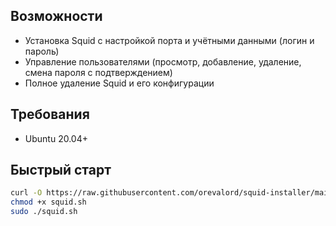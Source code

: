 ## Возможности
- Установка Squid с настройкой порта и учётными данными (логин и пароль) 
- Управление пользователями (просмотр, добавление, удаление, смена пароля с подтверждением)
- Полное удаление Squid и его конфигурации   

## Требования
- Ubuntu 20.04+  

## Быстрый старт
```bash
curl -O https://raw.githubusercontent.com/orevalord/squid-installer/main/squid.sh
chmod +x squid.sh
sudo ./squid.sh
